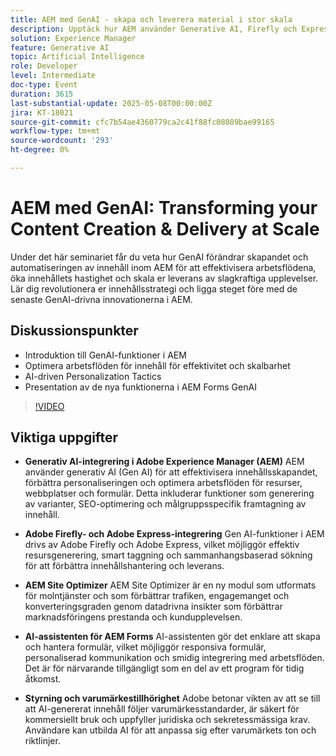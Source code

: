 ```yaml
---
title: AEM med GenAI - skapa och leverera material i stor skala
description: Upptäck hur AEM använder Generative AI, Firefly och Express för att förbättra innehållsskapandet, webbplatsoptimeringen och de personaliserade upplevelserna samtidigt som de säkerställer varumärkesstyrning.
solution: Experience Manager
feature: Generative AI
topic: Artificial Intelligence
role: Developer
level: Intermediate
doc-type: Event
duration: 3615
last-substantial-update: 2025-05-08T00:00:00Z
jira: KT-18021
source-git-commit: cfc7b54ae4360779ca2c41f88fc08089bae99165
workflow-type: tm+mt
source-wordcount: '293'
ht-degree: 0%

---
```



# AEM med GenAI: Transforming your Content Creation &amp; Delivery at Scale

Under det här seminariet får du veta hur GenAI förändrar skapandet och automatiseringen av innehåll inom AEM för att effektivisera arbetsflödena, öka innehållets hastighet och skala er leverans av slagkraftiga upplevelser. Lär dig revolutionera er innehållsstrategi och ligga steget före med de senaste GenAI-drivna innovationerna i AEM.

## Diskussionspunkter

* Introduktion till GenAI-funktioner i AEM
* Optimera arbetsflöden för innehåll för effektivitet och skalbarhet
* AI-driven Personalization Tactics
* Presentation av de nya funktionerna i AEM Forms GenAI

>[!VIDEO](https://video.tv.adobe.com/v/3458044/?learn=on&enablevpops)

## Viktiga uppgifter

* **Generativ AI-integrering i Adobe Experience Manager (AEM)** AEM använder generativ AI (Gen AI) för att effektivisera innehållsskapandet, förbättra personaliseringen och optimera arbetsflöden för resurser, webbplatser och formulär. Detta inkluderar funktioner som generering av varianter, SEO-optimering och målgruppsspecifik framtagning av innehåll.

* **Adobe Firefly- och Adobe Express-integrering** Gen AI-funktioner i AEM drivs av Adobe Firefly och Adobe Express, vilket möjliggör effektiv resursgenerering, smart taggning och sammanhangsbaserad sökning för att förbättra innehållshantering och leverans.

* **AEM Site Optimizer** AEM Site Optimizer är en ny modul som utformats för molntjänster och som förbättrar trafiken, engagemanget och konverteringsgraden genom datadrivna insikter som förbättrar marknadsföringens prestanda och kundupplevelsen.

* **AI-assistenten för AEM Forms** AI-assistenten gör det enklare att skapa och hantera formulär, vilket möjliggör responsiva formulär, personaliserad kommunikation och smidig integrering med arbetsflöden. Det är för närvarande tillgängligt som en del av ett program för tidig åtkomst.

* **Styrning och varumärkestillhörighet** Adobe betonar vikten av att se till att AI-genererat innehåll följer varumärkesstandarder, är säkert för kommersiellt bruk och uppfyller juridiska och sekretessmässiga krav. Användare kan utbilda AI för att anpassa sig efter varumärkets ton och riktlinjer.
